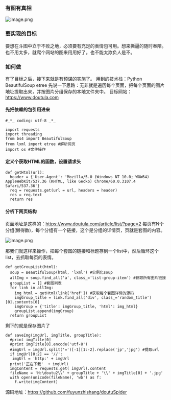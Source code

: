 ### 有图有真相
 
![image.png](http://upload-images.jianshu.io/upload_images/2815894-098006bc36d34759.png?imageMogr2/auto-orient/strip%7CimageView2/2/w/1240)

### 要实现的目标
要想在斗图中立于不败之地，必须要有充足的表情包可用。想来撕逼的随时奉陪。也不用太多，就爬个网站的图来用用好了。也不能太欺负人是不。

### 如何做
 有了目标之后，接下来就是有预谋的实施了。
  用到的技术栈：Python BeautifulSoup etree
先说一下思路：无非就是遍历每个页面，把每个页面的图片地址提取出来，并按图片分组保存的本地文件夹中。
目标网站：https://www.doutula.com
#### 先把依赖的包引用进来
```#!usr/bin/env python
#_*_ coding: utf-8 _*_

import requests
import threading
from bs4 import BeautifulSoup
from lxml import etree #解析网页
import os #文件操作
```
#### 定义个获取HTML的函数，设置请求头
```
def getHtml(url): 
  header = {'User-Agent': 'Mozilla/5.0 (Windows NT 10.0; WOW64) AppleWebKit/537.36 (KHTML, like Gecko) Chrome/60.0.3107.4 Safari/537.36'}
  req = requests.get(url = url, headers = header)
  res = req.text
  return res
```
#### 分析下网页结构
页面地址是这样的：https://www.doutula.com/article/list/?page=2
每页有N个分组(懒得数)，每个分组有一个链接，这个是分组的详情页，页就是套图的内容。


![image.png](http://upload-images.jianshu.io/upload_images/2815894-cc7226df46ca09cb.png?imageMogr2/auto-orient/strip%7CimageView2/2/w/1240)

那我们就这样来操作，把每个套图的链接和标题存到一个list中，然后循环这个list，去抓取每页的表情。
```
def getGroupList(html):
  soup = BeautifulSoup(html, 'lxml') #实例化soup
  allImg = soup.find_all('a', class_='list-group-item') #获取所有图片链接
  groupList = [] #套图列表
  for link in allImg:
    img_html = getHtml(link['href']) #获取每个套图详情的源码
    imgGroup_title = link.find_all('div', class_='random_title')[0].contents[0]
    imgGroup = {'title': imgGroup_title, 'html': img_html}
    groupList.append(imgGroup)
  return groupList
```
剩下的就是保存图片了
```
def saveImg(imgUrl, imgTitle, groupTitle):
  #print imgTitle[0]
  #print imgTitle[0].encode('utf-8')
  #imgUrl = imgUrl.split('=')[-1][1:-2].replace('jp','jpg') #提取url
  if imgUrl[0:2] == '//':
   imgUrl = 'http:' + imgUrl
  print('正在下载'  + imgUrl)
  imgContent = requests.get( imgUrl).content
  fileName = 'H:\doutu2\\' + groupTitle + '\\' + imgTitle[0] + '.jpg'
  with open(unicode(fileName), 'wb') as f:
    f.write(imgContent)
```

源码地址：https://github.com/fuyunzhishang/doutuSpider
